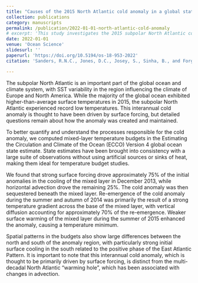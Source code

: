 ```yaml
---
title: "Causes of the 2015 North Atlantic cold anomaly in a global state estimate"
collection: publications
category: manuscripts
permalink: /publication/2022-01-01-north-atlantic-cold-anomaly
# excerpt: 'This study investigates the 2015 subpolar North Atlantic cold anomaly, revealing that strong surface forcing initiated most of the cooling, while subsequent processes, including vertical diffusion and weak surface warming, maintained and enhanced the anomaly.'
date: 2022-01-01
venue: 'Ocean Science'
slidesurl: ''
paperurl: 'https://doi.org/10.5194/os-18-953-2022'
citation: 'Sanders, R.N.C., Jones, D.C., Josey, S., Sinha, B., and Forget, G. (2022). "Causes of the 2015 North Atlantic cold anomaly in a global state estimate." <i>Ocean Science</i>. <a href="https://doi.org/10.5194/os-18-953-2022">https://doi.org/10.5194/os-18-953-2022</a>'

---
```

The subpolar North Atlantic is an important part of the global ocean and climate system, with SST variability in the region influencing the climate of Europe and North America. While the majority of the global ocean exhibited higher-than-average surface temperatures in 2015, the subpolar North Atlantic experienced record low temperatures. This interannual cold anomaly is thought to have been driven by surface forcing, but detailed questions remain about how the anomaly was created and maintained. 

To better quantify and understand the processes responsible for the cold anomaly, we computed mixed-layer temperature budgets in the Estimating the Circulation and Climate of the Ocean (ECCO) Version 4 global ocean state estimate. State estimates have been brought into consistency with a large suite of observations without using artificial sources or sinks of heat, making them ideal for temperature budget studies. 

We found that strong surface forcing drove approximately 75% of the initial anomalies in the cooling of the mixed layer in December 2013, while horizontal advection drove the remaining 25%. The cold anomaly was then sequestered beneath the mixed layer. Re-emergence of the cold anomaly during the summer and autumn of 2014 was primarily the result of a strong temperature gradient across the base of the mixed layer, with vertical diffusion accounting for approximately 70% of the re-emergence. Weaker surface warming of the mixed layer during the summer of 2015 enhanced the anomaly, causing a temperature minimum. 

Spatial patterns in the budgets also show large differences between the north and south of the anomaly region, with particularly strong initial surface cooling in the south related to the positive phase of the East Atlantic Pattern. It is important to note that this interannual cold anomaly, which is thought to be primarily driven by surface forcing, is distinct from the multi-decadal North Atlantic “warming hole”, which has been associated with changes in advection.
